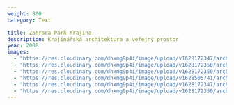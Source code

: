 ```yaml
---
weight: 800
category: Text

title: Zahrada Park Krajina
description: Krajinářská architektura a veřejný prostor
year: 2008
images:
  - "https://res.cloudinary.com/dhxmg9p4i/image/upload/v1628172347/archweb/scan-67.jpg"
  - "https://res.cloudinary.com/dhxmg9p4i/image/upload/v1628172350/archweb/scan-68.jpg"
  - "https://res.cloudinary.com/dhxmg9p4i/image/upload/v1628172350/archweb/scan-70.jpg"
  - "https://res.cloudinary.com/dhxmg9p4i/image/upload/v1628505741/archweb/scan-70-1_fpavty.jpg"
  - "https://res.cloudinary.com/dhxmg9p4i/image/upload/v1628172347/archweb/scan-71.jpg"
  - "https://res.cloudinary.com/dhxmg9p4i/image/upload/v1628172350/archweb/scan-72.jpg"
---
```

